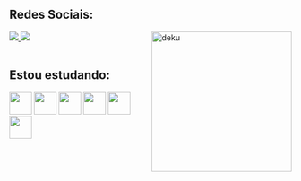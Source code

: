 <body>

  
  <h2> 
   Redes Sociais: 
  </h2> 
  
  <a border-radius:5px href="https://linkedin.com/in/hideki-abe">
    <img src="https://img.shields.io/badge/LinkedIn-0077B5?style=for-the-badge&logo=linkedin&logoColor=white">
  </a>
  
  <a  href="https://www.instagram.com/hide.kii/">
  <img src="https://img.shields.io/badge/Instagram-E4405F?style=for-the-badge&logo=instagram&logoColor=white">
  </a>
  
  
  <img align="right" width="250px" height="250"  src="https://i.imgur.com/Z9bdip0.gif" alt="deku"  width="250" />
  
  <div style="display: inline_block"><br>
      <h2 >
        Estou estudando: 
      </h2>
      <a href="https://www.oracle.com"><img border-radius=5px align="justify"  height=40px src="https://img.shields.io/badge/Java-ED8B00?style=for-the-badge&logo=java&logoColor=white"/></a>
      <a href="https://www.javascript.com/"><img align="justify"  height=40px src="https://img.shields.io/badge/JavaScript-323330?style=for-the-badge&logo=javascript&logoColor=F7DF1E"/><a/>
      <a href="https://www.w3schools.com/css/"><img align="justify"  height=40px src="https://img.shields.io/badge/CSS3-1572B6?style=for-the-badge&logo=css3&logoColor=white" /></a>
      <a href="https://pt.wikipedia.org/wiki/HTML5"><img align="justify"  height=40px src="https://img.shields.io/badge/HTML5-E34F26?style=for-the-badge&logo=html5&logoColor=white"/></a>
      <a href="https://spring.io/"><img align="justify"  height=40px src="https://img.shields.io/badge/Spring-6DB33F?style=for-the-badge&logo=spring&logoColor=white"/></a>
    	<a href="https://spring.io/"><img align="justify"  height=40px src="https://img.shields.io/badge/React-20232A?style=for-the-badge&logo=react&logoColor=61DAFB"/></a>
    
</body>
